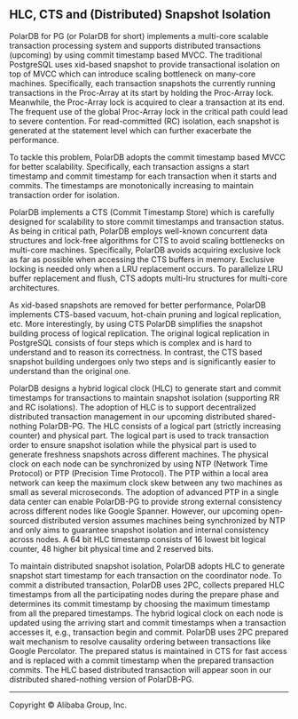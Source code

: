 
## HLC, CTS and (Distributed) Snapshot Isolation

PolarDB for PG (or PolarDB for short) implements a multi-core scalable transaction processing system
and supports distributed transactions (upcoming) by using commit timestamp based MVCC.
The traditional PostgreSQL uses xid-based snapshot to provide transactional isolation
on top of MVCC which can introduce scaling bottleneck on many-core machines.
Specifically, each transaction snapshots the currently running transactions in the Proc-Array at its start 
by holding the Proc-Array lock. Meanwhile, the Proc-Array lock is acquired to clear a transaction at its end. 
The frequent use of the global Proc-Array lock in the critical path could lead to severe contention. 
For read-committed (RC) isolation, each snapshot is generated at the statement level which can further exacerbate the performance. 

To tackle this problem, PolarDB adopts the commit timestamp based MVCC for better
scalability. Specifically, each transaction assigns a start timestamp and commit timestamp
for each transaction when it starts and commits. The timestamps are monotonically increasing
to maintain transaction order for isolation. 

PolarDB implements a CTS (Commit Timestamp Store) which is carefully designed for scalability to store commit timestamps
and transaction status.
As being in critical path, PolarDB employs well-known concurrent data structures and lock-free algorithms for CTS to avoid scaling bottlenecks on multi-core machines.
Specifically, PolarDB avoids acquiring exclusive lock as far as possible when accessing the CTS buffers in memory.
Exclusive locking is needed only when a LRU replacement occurs. 
To parallelize LRU buffer replacement and flush, CTS adopts multi-lru structures for multi-core architectures.

As xid-based snapshots are removed for better performance, PolarDB implements CTS-based vacuum, hot-chain pruning and logical replication, etc. 
More interestingly, by using CTS PolarDB simplifies the snapshot building process of logical replication.
The original logical replication in PostgreSQL consists of four steps which is complex and is hard to understand and to reason its correctness. In contrast, the CTS based snapshot building undergoes only two steps and is significantly easier to understand
than the original one.

PolarDB designs a hybrid logical clock (HLC) to generate start and commit timestamps for transactions to maintain snapshot isolation (supporting RR and RC isolations). The adoption of HLC is to support decentralized distributed transaction management in our upcoming distributed shared-nothing PolarDB-PG. The HLC consists of a logical part (strictly increasing counter) and physical part. The logical part is used to track transaction order to ensure snapshot isolation while the physical part is used to generate freshness snapshots across different machines. The physical clock on each node can be synchronized by using NTP (Network Time Protocol) or PTP (Precision Time Protocol).
The PTP within a local area network can keep the maximum clock skew between any two machines as small as several microseconds.
The adoption of advanced PTP in a single data center can enable PolarDB-PG to provide strong external consistency across different nodes like Google Spanner. However, our upcoming open-sourced distributed version assumes machines being synchronized by NTP and only aims to guarantee snapshot isolation and internal consistency across nodes. A 64 bit HLC timestamp consists of 16 lowest bit logical counter, 48 higher bit physical time and 2 reserved bits. 

To maintain distributed snapshot isolation, PolarDB adopts HLC to generate snapshot start timestamp for each transaction on the coordinator node. To commit a distributed transaction, PolarDB uses 2PC, collects prepared HLC timestamps from all the participating nodes during the prepare phase and determines its commit timestamp by choosing the maximum timestamp from all the prepared timestamps.
The hybrid logical clock on each node is updated using the arriving start and commit timestamps when a transaction accesses it, e.g., transaction begin and commit. PolarDB uses 2PC prepared wait mechanism to resolve causality ordering between transactions like
Google Percolator. The prepared status is maintained in CTS for fast access and is replaced with a commit timestamp when the prepared transaction commits. The HLC based distributed transaction will appear soon in our distributed shared-nothing version of PolarDB-PG.


___

Copyright © Alibaba Group, Inc.

